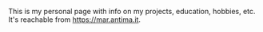 This is my personal page with info on my projects, education, hobbies, etc.
It's reachable from https://mar.antima.it.

